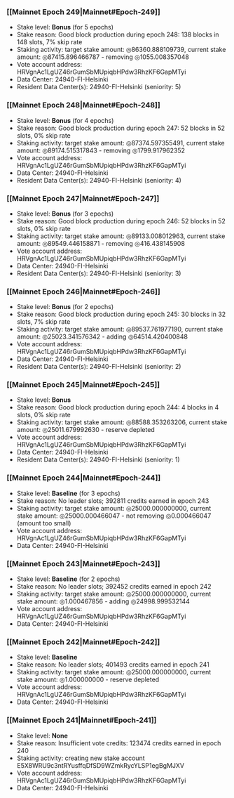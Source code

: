 ### [[Mainnet Epoch 249|Mainnet#Epoch-249]]
* Stake level: **Bonus** (for 5 epochs)
* Stake reason: Good block production during epoch 248: 138 blocks in 148 slots, 7% skip rate
* Staking activity: target stake amount: ◎86360.888109739, current stake amount: ◎87415.896466787 - removing ◎1055.008357048
* Vote account address: HRVgnAc1LgUZ46rGumSbMUpiqbHPdw3RhzKF6GapMTyi
* Data Center: 24940-FI-Helsinki
* Resident Data Center(s): 24940-FI-Helsinki (seniority: 5)
### [[Mainnet Epoch 248|Mainnet#Epoch-248]]
* Stake level: **Bonus** (for 4 epochs)
* Stake reason: Good block production during epoch 247: 52 blocks in 52 slots, 0% skip rate
* Staking activity: target stake amount: ◎87374.597355491, current stake amount: ◎89174.515317843 - removing ◎1799.917962352
* Vote account address: HRVgnAc1LgUZ46rGumSbMUpiqbHPdw3RhzKF6GapMTyi
* Data Center: 24940-FI-Helsinki
* Resident Data Center(s): 24940-FI-Helsinki (seniority: 4)
### [[Mainnet Epoch 247|Mainnet#Epoch-247]]
* Stake level: **Bonus** (for 3 epochs)
* Stake reason: Good block production during epoch 246: 52 blocks in 52 slots, 0% skip rate
* Staking activity: target stake amount: ◎89133.008012963, current stake amount: ◎89549.446158871 - removing ◎416.438145908
* Vote account address: HRVgnAc1LgUZ46rGumSbMUpiqbHPdw3RhzKF6GapMTyi
* Data Center: 24940-FI-Helsinki
* Resident Data Center(s): 24940-FI-Helsinki (seniority: 3)
### [[Mainnet Epoch 246|Mainnet#Epoch-246]]
* Stake level: **Bonus** (for 2 epochs)
* Stake reason: Good block production during epoch 245: 30 blocks in 32 slots, 7% skip rate
* Staking activity: target stake amount: ◎89537.761977190, current stake amount: ◎25023.341576342 - adding ◎64514.420400848
* Vote account address: HRVgnAc1LgUZ46rGumSbMUpiqbHPdw3RhzKF6GapMTyi
* Data Center: 24940-FI-Helsinki
* Resident Data Center(s): 24940-FI-Helsinki (seniority: 2)
### [[Mainnet Epoch 245|Mainnet#Epoch-245]]
* Stake level: **Bonus**
* Stake reason: Good block production during epoch 244: 4 blocks in 4 slots, 0% skip rate
* Staking activity: target stake amount: ◎88588.353263206, current stake amount: ◎25011.679992630 - reserve depleted
* Vote account address: HRVgnAc1LgUZ46rGumSbMUpiqbHPdw3RhzKF6GapMTyi
* Data Center: 24940-FI-Helsinki
* Resident Data Center(s): 24940-FI-Helsinki (seniority: 1)
### [[Mainnet Epoch 244|Mainnet#Epoch-244]]
* Stake level: **Baseline** (for 3 epochs)
* Stake reason: No leader slots; 392811 credits earned in epoch 243
* Staking activity: target stake amount: ◎25000.000000000, current stake amount: ◎25000.000466047 - not removing ◎0.000466047 (amount too small)
* Vote account address: HRVgnAc1LgUZ46rGumSbMUpiqbHPdw3RhzKF6GapMTyi
* Data Center: 24940-FI-Helsinki
### [[Mainnet Epoch 243|Mainnet#Epoch-243]]
* Stake level: **Baseline** (for 2 epochs)
* Stake reason: No leader slots; 392452 credits earned in epoch 242
* Staking activity: target stake amount: ◎25000.000000000, current stake amount: ◎1.000467856 - adding ◎24998.999532144
* Vote account address: HRVgnAc1LgUZ46rGumSbMUpiqbHPdw3RhzKF6GapMTyi
* Data Center: 24940-FI-Helsinki
### [[Mainnet Epoch 242|Mainnet#Epoch-242]]
* Stake level: **Baseline**
* Stake reason: No leader slots; 401493 credits earned in epoch 241
* Staking activity: target stake amount: ◎25000.000000000, current stake amount: ◎1.000000000 - reserve depleted
* Vote account address: HRVgnAc1LgUZ46rGumSbMUpiqbHPdw3RhzKF6GapMTyi
* Data Center: 24940-FI-Helsinki
### [[Mainnet Epoch 241|Mainnet#Epoch-241]]
* Stake level: **None**
* Stake reason: Insufficient vote credits: 123474 credits earned in epoch 240
* Staking activity: creating new stake account E5X8WRU9c3ntRYusffqDfSD9WZmkRycYLSP1egBgMJXV
* Vote account address: HRVgnAc1LgUZ46rGumSbMUpiqbHPdw3RhzKF6GapMTyi
* Data Center: 24940-FI-Helsinki